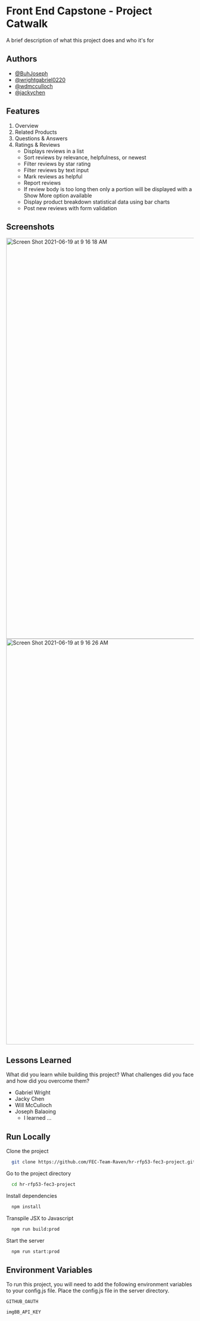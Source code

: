 # Front End Capstone - Project Catwalk

A brief description of what this project does and who it's for





## Authors

- [@BuhJoseph](https://www.github.com/BuhJoseph)
- [@wrightgabriel0220](https://github.com/wrightgabriel0220)
- [@wdmcculloch](https://github.com/wdmcculloch)
- [@jackychen](https://github.com/jackychen19)


## Features

1. Overview
2. Related Products
3. Questions & Answers
4. Ratings & Reviews
    - Displays reviews in a list
    - Sort reviews by relevance, helpfulness, or newest
    - Filter reviews by star rating
    - Filter reviews by text input
    - Mark reviews as helpful
    - Report reviews
    - If review body is too long then only a portion will be displayed with a Show More option available
    - Display product breakdown statistical data using bar charts
    - Post new reviews with form validation


## Screenshots

<img width="1074" alt="Screen Shot 2021-06-19 at 9 16 18 AM" src="https://user-images.githubusercontent.com/22485685/122651118-9162df00-d0eb-11eb-950f-4fd83a924b16.png">
<img width="1087" alt="Screen Shot 2021-06-19 at 9 16 26 AM" src="https://user-images.githubusercontent.com/22485685/122651134-a475af00-d0eb-11eb-8bbd-810e60584c3e.png">

  
## Lessons Learned

What did you learn while building this project? What challenges did you face and how did you overcome them?
- Gabriel Wright
- Jacky Chen
- Will McCulloch
- Joseph Balaoing
    - I learned ...

  
## Run Locally

Clone the project

```bash
  git clone https://github.com/FEC-Team-Raven/hr-rfp53-fec3-project.git
```

Go to the project directory

```bash
  cd hr-rfp53-fec3-project
```

Install dependencies

```bash
  npm install
```

Transpile JSX to Javascript

```bash
  npm run build:prod
```

Start the server

```bash
  npm run start:prod
```

  
## Environment Variables

To run this project, you will need to add the following environment variables to your config.js file. Place the config.js file in the server directory.

`GITHUB_OAUTH`

`imgBB_API_KEY`

  
